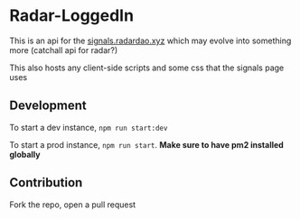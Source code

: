# Radar-LoggedIn

This is an api for the [signals.radardao.xyz](https://www.alphatest.signals.radardao.xyz/) which may evolve into something more (catchall api for radar?)

This also hosts any client-side scripts and some css that the signals page uses 

## Development

To start a dev instance, `npm run start:dev`

To start a prod instance, `npm run start`. **Make sure to have pm2 installed globally**

## Contribution

Fork the repo, open a pull request
